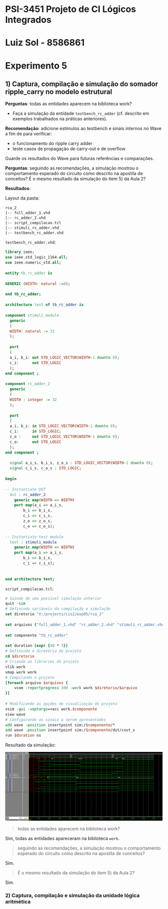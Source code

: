 # PSI-3451 Projeto de CI Lógicos Integrados

# Luiz Sol - 8586861

# Experimento 5

## 1) Captura, compilação e simulação do somador ripple_carry no modelo estrutural

**Perguntas**: todas as entidades aparecem na biblioteca work?

* Faça a simulação da entidade `testbench_rc_adder` (cf. descrito em exemplos trabalhados na práticas anteriores).

**Recomendação**: adicione estímulos ao testbench e sinais internos no Wave a fim de para verificar:

* o funcionamento do ripple carry adder
* teste casos de propagação de carry-out e de overflow

Guarde os resultados do Wave para futuras referências e comparações.

**Perguntas**: seguindo as recomendações, a simulação mostrou o comportamento esperado do circuito como descrito na apostila de conceitos? É o mesmo resultado da simulação do item 5) da Aula 2?

**Resultados**:

Layout da pasta:
```
rca_2
|-- full_adder_1.vhd
|-- rc_adder_2.vhd
|-- script_compilacao.tcl
|-- stimuli_rx_adder.vhd
|-- testbench_rc_adder.vhd
```

`testbench_rc_adder.vhd`:
```vhdl
library ieee;
use ieee.std_logic_1164.all;
use ieee.numeric_std.all;

entity tb_rc_adder is

GENERIC (WIDTH: natural :=8);

end tb_rc_adder;

architecture test of tb_rc_adder is

component stimuli_module
  generic
  (
  WIDTH: natural := 32
  );

  port
  (
  a_i, b_i: out STD_LOGIC_VECTOR(WIDTH-1 downto 0);
  c_i:      out STD_LOGIC
  );
end component ;

component rc_adder_2
  generic
  (
  WIDTH : integer := 32
  );

  port
  (
  a_i, b_i: in STD_LOGIC_VECTOR(WIDTH-1 downto 0);
  c_i:      in STD_LOGIC;
  z_o :     out STD_LOGIC_VECTOR(WIDTH-1 downto 0);
  c_o:      out STD_LOGIC
  );
end component ;

  signal a_i_s, b_i_s, z_o_s : STD_LOGIC_VECTOR(WIDTH-1 downto 0);
  signal c_i_s, c_o_s : STD_LOGIC;

begin

-- Instantiate DUT
  dut : rc_adder_2
    generic map(WIDTH => WIDTH)
    port map(a_i => a_i_s,
        b_i => b_i_s,
        c_i => c_i_s,
        z_o => z_o_s,
        c_o => c_o_s);

-- Instantiate test module
  test : stimuli_module
    generic map(WIDTH => WIDTH)
    port map(a_i => a_i_s,
        b_i => b_i_s,
        c_i => c_i_s);


end architecture test;
```

`script_compilacao.tcl`:
```tcl
# Saindo de uma possível simulação anterior
quit -sim
# Definindo variáveis da compilação e simulação
set diretorio "X:/projects/cis2/exp05/rca_2"

set arquivos {"full_adder_1.vhd" "rc_adder_2.vhd" "stimuli_rc_adder.vhd" "testbench_rc_adder.vhd"}

set componente "tb_rc_adder"

set duration [expr {40 * 3}]
# Definindo o diretório do projeto
cd $diretorio
# Criando as libraries do projeto
vlib work
vmap work work
# Compilando o projeto
[foreach arquivo $arquivos {
    vcom -reportprogress 300 -work work $diretorio/$arquivo
}]

# Modificando as opções de visualização do projeto
vsim -gui -voptargs=+acc work.$componente
view wave
# Configurando os sinais a serem apresentados
add wave -position insertpoint sim:/$componente/*
add wave -position insertpoint sim:/$componente/dut/cout_s
run $duration ns
```

Resultado da simulação:

![](img/rca_2_wave01.bmp)

> todas as entidades aparecem na biblioteca work?

Sim, todas as entidades apareceram na biblioteca `work`.

> seguindo as recomendações, a simulação mostrou o comportamento esperado do circuito como descrito na apostila de conceitos?

Sim.

> É o mesmo resultado da simulação do item 5) da Aula 2?

Sim.

### 2) Captura, compilação e simulação da unidade lógica aritmética
